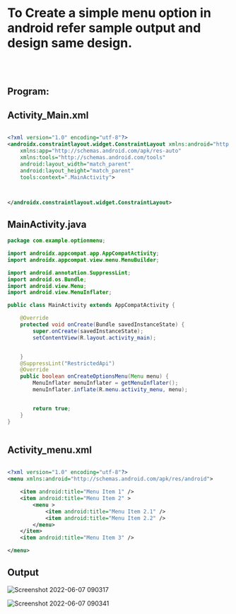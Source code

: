 # To Create a simple menu option in android refer sample output and design same design.

## <br/><br/>Program:




## Activity_Main.xml
```xml

<?xml version="1.0" encoding="utf-8"?>
<androidx.constraintlayout.widget.ConstraintLayout xmlns:android="http://schemas.android.com/apk/res/android"
    xmlns:app="http://schemas.android.com/apk/res-auto"
    xmlns:tools="http://schemas.android.com/tools"
    android:layout_width="match_parent"
    android:layout_height="match_parent"
    tools:context=".MainActivity">



</androidx.constraintlayout.widget.ConstraintLayout>


```


## MainActivity.java


```java
package com.example.optionmenu;

import androidx.appcompat.app.AppCompatActivity;
import androidx.appcompat.view.menu.MenuBuilder;

import android.annotation.SuppressLint;
import android.os.Bundle;
import android.view.Menu;
import android.view.MenuInflater;

public class MainActivity extends AppCompatActivity {

    @Override
    protected void onCreate(Bundle savedInstanceState) {
        super.onCreate(savedInstanceState);
        setContentView(R.layout.activity_main);


    }
    @SuppressLint("RestrictedApi")
    @Override
    public boolean onCreateOptionsMenu(Menu menu) {
        MenuInflater menuInflater = getMenuInflater();
        menuInflater.inflate(R.menu.activity_menu, menu);


        return true;
    }
}



```

## Activity_menu.xml


```xml

<?xml version="1.0" encoding="utf-8"?>
<menu xmlns:android="http://schemas.android.com/apk/res/android">

    <item android:title="Menu Item 1" />
    <item android:title="Menu Item 2" >
        <menu >
            <item android:title="Menu Item 2.1" />
            <item android:title="Menu Item 2.2" />
        </menu>
    </item>
    <item android:title="Menu Item 3" />

</menu>


```


## Output

![Screenshot 2022-06-07 090317](https://user-images.githubusercontent.com/75235789/172293574-ace65359-1beb-4081-ad7c-97006ea8e9a6.jpg)



![Screenshot 2022-06-07 090341](https://user-images.githubusercontent.com/75235789/172293586-13af96f8-4120-4649-9cc3-274ede338b92.jpg)
